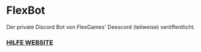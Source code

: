 # FlexBot
Der private Discord Bot von FlexGames' Deescord (teilweise) veröffentlicht.

### [HILFE WEBSITE](https://flexgamesgithub.github.io/FlexBot/)
